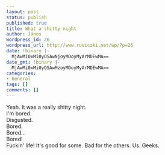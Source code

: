 ```yaml
---
layout: post
status: publish
published: true
title: What a shitty night
author: János
wordpress_id: 26
wordpress_url: http://www.rusiczki.net/wp/?p=26
date: !binary |-
  MjAwMi0xMi0yOSAwNjoyMDoyMyArMDEwMA==
date_gmt: !binary |-
  MjAwMi0xMi0yOSAwMzoyMDoyMyArMDEwMA==
categories:
- General
tags: []
comments: []
---
```

<p>Yeah. It was a really shitty night.<br />
I'm bored.<br />
Disgusted.<br />
Bored.<br />
Bored...<br />
Bored!<br />
Fuckin' life! It's good for some. Bad for the others. Us. Geeks.</p>
